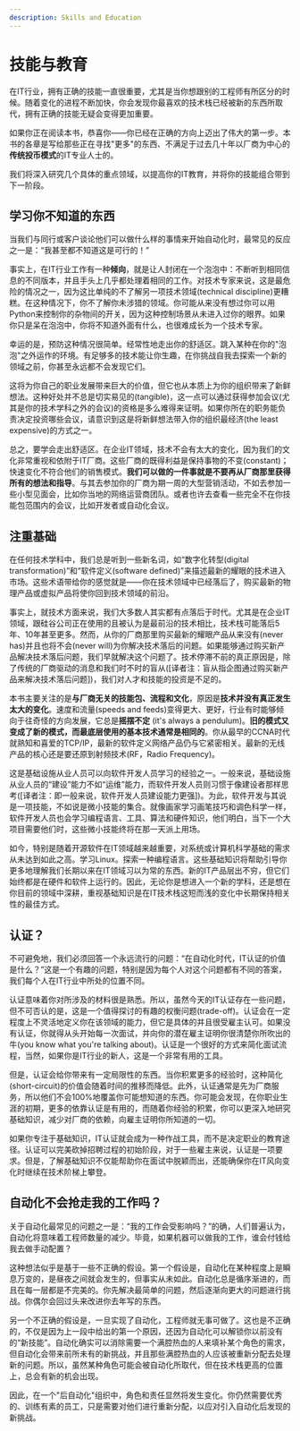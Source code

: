 ```yaml
---
description: Skills and Education
---
```


# 技能与教育

在IT行业，拥有正确的技能一直很重要，尤其是当你想跟别的工程师有所区分的时候。随着变化的进程不断加快，你会发现你最喜欢的技术栈已经被新的东西所取代，拥有正确的技能无疑会变得更加重要。

如果你正在阅读本书，恭喜你——你已经在正确的方向上迈出了伟大的第一步。本书的各章是写给那些正在寻找"更多"的东西、不满足于过去几十年以厂商为中心的**传统投币模式**的IT专业人士的。

我们将深入研究几个具体的重点领域，以提高你的IT教育，并将你的技能组合带到下一阶段。

## 学习你不知道的东西

当我们与同行或客户谈论他们可以做什么样的事情来开始自动化时，最常见的反应之一是：“我甚至都不知道这是可行的！”

事实上，在IT行业工作有一种**倾向**，就是让人封闭在一个泡泡中：不断听到相同信息的不同版本，并且手头上几乎都处理着相同的工作。对技术专家来说，这是最危险的情况之一，因为这比单纯的不了解另一项技术领域\(technical discipline\)更糟糕。在这种情况下，你不了解你未涉猎的领域。你可能从来没有想过你可以用Python来控制你的杂物间的开关，因为这种控制场景从未进入过你的眼界。如果你只是呆在泡泡中，你将不知道外面有什么，也很难成长为一个技术专家。

幸运的是，预防这种情况很简单。经常性地走出你的舒适区。跳入某种在你的"泡泡"之外运作的环境。有足够多的技术能让你生趣，在你挑战自我去探索一个新的领域之前，你甚至永远都不会发现它们。

这将为你自己的职业发展带来巨大的价值，但它也从本质上为你的组织带来了新鲜想法。这种好处并不总是切实易见的\(tangible\)，这一点可以通过获得参加会议\(尤其是你的技术学科之外的会议\)的资格是多么难得来证明。如果你所在的职务能负责决定投资哪些会议，请意识到这是将新鲜想法带入你的组织最经济\(the least expensive\)的方式之一。

总之，要学会走出舒适区。在企业IT领域，技术不会有太大的变化，因为我们的文化非常重视和依附于IT厂商。这些厂商的既得利益是保持事物的不变\(constant\)；快速变化不符合他们的销售模式。**我们可以做的一件事就是不要再从厂商那里获得所有的想法和指导**。与其去参加你的厂商为期一周的大型营销活动，不如去参加一些小型见面会，比如你当地的网络运营商团队。或者也许去查看一些完全不在你技能包范围内的会议，比如开发者或自动化会议。

## 注重基础

在任何技术学科中，我们总是听到一些新名词，如“数字化转型\(digital transformation\)”和“软件定义\(software defined\)”来描述最新的耀眼的技术进入市场。这些术语带给你的感觉就是——你在技术领域中已经落后了，购买最新的物理产品或虚拟产品将使你回到技术领域的前沿。

事实上，就技术方面来说，我们大多数人其实都有点落后于时代。尤其是在企业IT领域，跟硅谷公司正在使用的且被认为是最前沿的技术相比，技术栈可能落后5年、10年甚至更多。然而，从你的厂商那里购买最新的耀眼产品从来没有\(never has\)并且也将不会\(never will\)为你解决技术落后的问题。如果能够通过购买新产品解决技术落后问题，我们早就解决这个问题了。技术停滞不前的真正原因是，除了传统的厂商驱动的消息和我们时不时的盲从\(\[译者注：盲从指企图通过购买新产品来解决技术落后问题\]\)，我们对人才和技能的投资是不足的。

本书主要关注的是**与厂商无关的技能包、流程和文化**，原因是**技术并没有真正发生太大的变化**。速度和流量\(speeds and feeds\)变得更大、更好，行业有时能够倾向于往奇怪的方向发展，它总是**摇摆不定** \(it's always a pendulum\)。**旧的模式又变成了新的模式，而最底层使用的基本技术通常是相同的**。你从最早的CCNA时代就熟知和喜爱的TCP/IP，最新的软件定义网络产品仍与它紧密相关。最新的无线产品的核心还是要还原到射频技术\(RF，Radio Frequency\)。

这是基础设施从业人员可以向软件开发人员学习的经验之一。一般来说，基础设施从业人员的“建设”能力不如“运维”能力，而软件开发人员则习惯于像建设者那样思考\(\[译者注：即一般来说，软件开发人员建设能力更强\]\)。为此，软件开发与其说是一项技能，不如说是微小技能的集合。就像画家学习画笔技巧和调色科学一样，软件开发人员也会学习编程语言、工具、算法和硬件知识，他们明白，当下一个大项目需要他们时，这些微小技能终将在那一天派上用场。

如今，特别是随着开源软件在IT领域越来越重要，对系统或计算机科学基础的需求从未达到如此之高。学习Linux。探索一种编程语言。这些基础知识将帮助引导你更多地理解我们长期以来在IT领域习以为常的东西。新的IT产品层出不穷，但它们始终都是在硬件和软件上运行的。因此，无论你是想进入一个新的学科，还是想在你目前的领域中深耕，重视基础知识是在IT技术栈这短而浅的变化中长期保持相关性的最佳方式。

## 认证？

不可避免地，我们必须回答一个永远流行的问题：“在自动化时代，IT认证的价值是什么？”这是一个有趣的问题，特别是因为每个人对这个问题都有不同的答案，我们每个人在IT行业中所处的位置不同。

认证意味着你对所涉及的材料很是熟悉。所以，虽然今天的IT认证存在一些问题，但不可否认的是，这是一个值得探讨的有趣的权衡问题\(trade-off\)。认证会在一定程度上不灵活地定义你在该领域的能力，但它是具体的并且很受雇主认可。如果没有认证，你就得从头开始每一次面试，并向你的潜在雇主证明你很清楚你所吹出的牛\(you know what you're talking about\)。认证是一个很好的方式来简化面试流程，当然，如果你是IT行业的新人，这是一个非常有用的工具。

但是，认证会给你带来有一定局限性的东西。当你积累更多的经验时，这种简化\(short-circuit\)的价值会随着时间的推移而降低。此外，认证通常是先为厂商服务，所以他们不会100%地覆盖你可能想知道的东西。你可能会发现，在你职业生涯的初期，更多的依靠认证是有用的，而随着你经验的积累，你可以更深入地研究基础知识，减少对厂商的依赖，向雇主证明你所知道的一切。

如果你专注于基础知识，IT认证就会成为一种作战工具，而不是决定职业的教育途径。认证可以完美砍掉招聘过程的初始阶段，对于一些雇主来说，认证是一项要求。但是，了解基础知识不仅能帮助你在面试中脱颖而出，还能确保你在IT风向变化时继续在技术阶梯上攀登。

## 自动化不会抢走我的工作吗？

关于自动化最常见的问题之一是：“我的工作会受影响吗？”的确，人们普遍认为，自动化将意味着工程师数量的减少。毕竟，如果机器可以做我的工作，谁会付钱给我去做手动配置？

这种想法似乎是基于一些不正确的假设。第一个假设是，自动化在某种程度上是瞬息万变的，是昼夜之间就会发生的，但事实从未如此。自动化总是循序渐进的，而且在每一层都是不完美的。你先解决最简单的问题，然后逐渐向更大的问题进行挑战。你偶尔会回过头来改进你去年写的东西。

另一个不正确的假设是，一旦实现了自动化，工程师就无事可做了。这也是不正确的，不仅是因为上一段中给出的第一个原因，还因为自动化可以解锁你以前没有的“新技能”。自动化确实可以消除需要一个满腔热血的人来填补某个角色的需求，但自动化会带来前所未有的新挑战，并且那些满腔热血的人应该被重新分配去处理新的问题。所以，虽然某种角色可能会被自动化所取代，但在技术栈更高的位置上，总会有新的机会出现。

因此，在一个"后自动化"组织中，角色和责任显然将发生变化。你仍然需要优秀的、训练有素的员工，只是需要对他们进行重新分配，以应对引入自动化后发现的新挑战。

